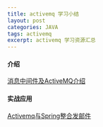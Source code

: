 ```yaml
---
title: activemq 学习小结
layout: post
categories: JAVA
tags: activemq
excerpt: activemq 学习资源汇总
---
```


#### 介绍
[消息中间件及ActiveMQ介绍](https://segmentfault.com/a/1190000014958916)

#### 实战应用
[Activemq与Spring整合发邮件](https://blog.csdn.net/fantasic_van/article/details/83015857)